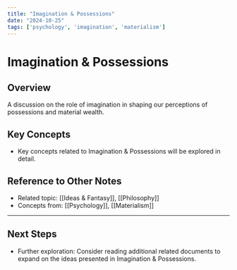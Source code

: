 ```yaml
---
title: "Imagination & Possessions"
date: "2024-10-25"
tags: ['psychology', 'imagination', 'materialism']
---
```


# Imagination & Possessions

## Overview

A discussion on the role of imagination in shaping our perceptions of possessions and material wealth.

## Key Concepts

- Key concepts related to Imagination & Possessions will be explored in detail.
  
## Reference to Other Notes

- Related topic: [[Ideas & Fantasy]], [[Philosophy]]
- Concepts from: [[Psychology]], [[Materialism]]
---

## Next Steps

- Further exploration: Consider reading additional related documents to expand on the ideas presented in Imagination & Possessions.
